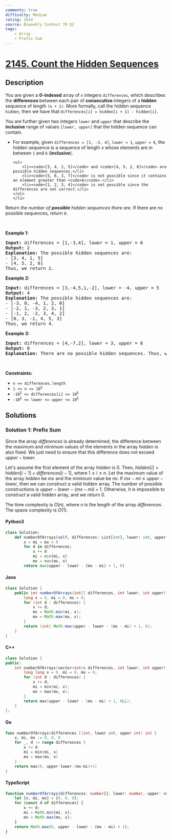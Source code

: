 ```yaml
---
comments: true
difficulty: Medium
rating: 1614
source: Biweekly Contest 70 Q2
tags:
    - Array
    - Prefix Sum
---
```


<!-- problem:start -->

# [2145. Count the Hidden Sequences](https://leetcode.com/problems/count-the-hidden-sequences)

## Description

<!-- description:start -->

<p>You are given a <strong>0-indexed</strong> array of <code>n</code> integers <code>differences</code>, which describes the <strong>differences </strong>between each pair of <strong>consecutive </strong>integers of a <strong>hidden</strong> sequence of length <code>(n + 1)</code>. More formally, call the hidden sequence <code>hidden</code>, then we have that <code>differences[i] = hidden[i + 1] - hidden[i]</code>.</p>

<p>You are further given two integers <code>lower</code> and <code>upper</code> that describe the <strong>inclusive</strong> range of values <code>[lower, upper]</code> that the hidden sequence can contain.</p>

<ul>
	<li>For example, given <code>differences = [1, -3, 4]</code>, <code>lower = 1</code>, <code>upper = 6</code>, the hidden sequence is a sequence of length <code>4</code> whose elements are in between <code>1</code> and <code>6</code> (<strong>inclusive</strong>).

    <ul>
    	<li><code>[3, 4, 1, 5]</code> and <code>[4, 5, 2, 6]</code> are possible hidden sequences.</li>
    	<li><code>[5, 6, 3, 7]</code> is not possible since it contains an element greater than <code>6</code>.</li>
    	<li><code>[1, 2, 3, 4]</code> is not possible since the differences are not correct.</li>
    </ul>
    </li>

</ul>

<p>Return <em>the number of <strong>possible</strong> hidden sequences there are.</em> If there are no possible sequences, return <code>0</code>.</p>

<p>&nbsp;</p>
<p><strong class="example">Example 1:</strong></p>

<pre>
<strong>Input:</strong> differences = [1,-3,4], lower = 1, upper = 6
<strong>Output:</strong> 2
<strong>Explanation:</strong> The possible hidden sequences are:
- [3, 4, 1, 5]
- [4, 5, 2, 6]
Thus, we return 2.
</pre>

<p><strong class="example">Example 2:</strong></p>

<pre>
<strong>Input:</strong> differences = [3,-4,5,1,-2], lower = -4, upper = 5
<strong>Output:</strong> 4
<strong>Explanation:</strong> The possible hidden sequences are:
- [-3, 0, -4, 1, 2, 0]
- [-2, 1, -3, 2, 3, 1]
- [-1, 2, -2, 3, 4, 2]
- [0, 3, -1, 4, 5, 3]
Thus, we return 4.
</pre>

<p><strong class="example">Example 3:</strong></p>

<pre>
<strong>Input:</strong> differences = [4,-7,2], lower = 3, upper = 6
<strong>Output:</strong> 0
<strong>Explanation:</strong> There are no possible hidden sequences. Thus, we return 0.
</pre>

<p>&nbsp;</p>
<p><strong>Constraints:</strong></p>

<ul>
	<li><code>n == differences.length</code></li>
	<li><code>1 &lt;= n &lt;= 10<sup>5</sup></code></li>
	<li><code>-10<sup>5</sup> &lt;= differences[i] &lt;= 10<sup>5</sup></code></li>
	<li><code>-10<sup>5</sup> &lt;= lower &lt;= upper &lt;= 10<sup>5</sup></code></li>
</ul>

<!-- description:end -->

## Solutions

<!-- solution:start -->

### Solution 1: Prefix Sum

Since the array $\textit{differences}$ is already determined, the difference between the maximum and minimum values of the elements in the array $\textit{hidden}$ is also fixed. We just need to ensure that this difference does not exceed $\textit{upper} - \textit{lower}$.

Let's assume the first element of the array $\textit{hidden}$ is $0$. Then, $\textit{hidden}[i] = \textit{hidden}[i - 1] + \textit{differences}[i - 1]$, where $1 \leq i \leq n$. Let the maximum value of the array $\textit{hidden}$ be $mx$ and the minimum value be $mi$. If $mx - mi \leq \textit{upper} - \textit{lower}$, then we can construct a valid $\textit{hidden}$ array. The number of possible constructions is $\textit{upper} - \textit{lower} - (mx - mi) + 1$. Otherwise, it is impossible to construct a valid $\textit{hidden}$ array, and we return $0$.

The time complexity is $O(n)$, where $n$ is the length of the array $\textit{differences}$. The space complexity is $O(1)$.

<!-- tabs:start -->

#### Python3

```python
class Solution:
    def numberOfArrays(self, differences: List[int], lower: int, upper: int) -> int:
        x = mi = mx = 0
        for d in differences:
            x += d
            mi = min(mi, x)
            mx = max(mx, x)
        return max(upper - lower - (mx - mi) + 1, 0)
```

#### Java

```java
class Solution {
    public int numberOfArrays(int[] differences, int lower, int upper) {
        long x = 0, mi = 0, mx = 0;
        for (int d : differences) {
            x += d;
            mi = Math.min(mi, x);
            mx = Math.max(mx, x);
        }
        return (int) Math.max(upper - lower - (mx - mi) + 1, 0);
    }
}
```

#### C++

```cpp
class Solution {
public:
    int numberOfArrays(vector<int>& differences, int lower, int upper) {
        long long x = 0, mi = 0, mx = 0;
        for (int d : differences) {
            x += d;
            mi = min(mi, x);
            mx = max(mx, x);
        }
        return max(upper - lower - (mx - mi) + 1, 0LL);
    }
};
```

#### Go

```go
func numberOfArrays(differences []int, lower int, upper int) int {
	x, mi, mx := 0, 0, 0
	for _, d := range differences {
		x += d
		mi = min(mi, x)
		mx = max(mx, x)
	}
	return max(0, upper-lower-(mx-mi)+1)
}
```

#### TypeScript

```ts
function numberOfArrays(differences: number[], lower: number, upper: number): number {
    let [x, mi, mx] = [0, 0, 0];
    for (const d of differences) {
        x += d;
        mi = Math.min(mi, x);
        mx = Math.max(mx, x);
    }
    return Math.max(0, upper - lower - (mx - mi) + 1);
}
```

<!-- tabs:end -->

<!-- solution:end -->

<!-- problem:end -->
